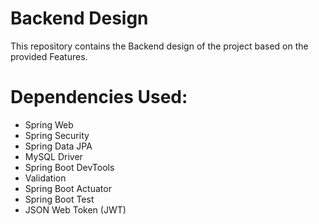 
# Backend Design

This repository contains the Backend design of the project based on the provided Features.

# Dependencies Used:
- Spring Web
- Spring Security
- Spring Data JPA
- MySQL Driver
- Spring Boot DevTools
- Validation
- Spring Boot Actuator
- Spring Boot Test
- JSON Web Token (JWT)

